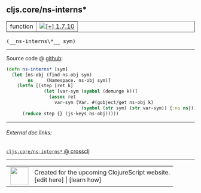 ## cljs.core/ns-interns\*



 <table border="1">
<tr>
<td>function</td>
<td><a href="https://github.com/cljsinfo/cljs-api-docs/tree/1.7.10"><img valign="middle" alt="[+] 1.7.10" title="Added in 1.7.10" src="https://img.shields.io/badge/+-1.7.10-lightgrey.svg"></a> </td>
</tr>
</table>


 <samp>
(__ns-interns\*__ sym)<br>
</samp>

---







Source code @ [github](https://github.com/clojure/clojurescript/blob/r1.7.107/src/main/cljs/cljs/core.cljs#L10132-L10140):

```clj
(defn ns-interns* [sym]
  (let [ns-obj (find-ns-obj sym)
        ns     (Namespace. ns-obj sym)]
    (letfn [(step [ret k]
              (let [var-sym (symbol (demunge k))]
                (assoc ret
                  var-sym (Var. #(gobject/get ns-obj k)
                            (symbol (str sym) (str var-sym)) {:ns ns}))))]
      (reduce step {} (js-keys ns-obj)))))
```

<!--
Repo - tag - source tree - lines:

 <pre>
clojurescript @ r1.7.107
└── src
    └── main
        └── cljs
            └── cljs
                └── <ins>[core.cljs:10132-10140](https://github.com/clojure/clojurescript/blob/r1.7.107/src/main/cljs/cljs/core.cljs#L10132-L10140)</ins>
</pre>

-->

---



###### External doc links:

[`cljs.core/ns-interns*` @ crossclj](http://crossclj.info/fun/cljs.core.cljs/ns-interns*.html)<br>

---

 <table>
<tr><td>
<img valign="middle" align="right" width="48px" src="http://i.imgur.com/Hi20huC.png">
</td><td>
Created for the upcoming ClojureScript website.<br>
[edit here] | [learn how]
</td></tr></table>

[edit here]:https://github.com/cljsinfo/cljs-api-docs/blob/master/cljsdoc/cljs.core_ns-internsSTAR.cljsdoc
[learn how]:https://github.com/cljsinfo/cljs-api-docs/wiki/cljsdoc-files

<!--

This information was too distracting to show to readers, but I'll leave it
commented here since it is helpful to:

- pretty-print the data used to generate this document
- and show how to retrieve that data



The API data for this symbol:

```clj
{:ns "cljs.core",
 :name "ns-interns*",
 :type "function",
 :signature ["[sym]"],
 :source {:code "(defn ns-interns* [sym]\n  (let [ns-obj (find-ns-obj sym)\n        ns     (Namespace. ns-obj sym)]\n    (letfn [(step [ret k]\n              (let [var-sym (symbol (demunge k))]\n                (assoc ret\n                  var-sym (Var. #(gobject/get ns-obj k)\n                            (symbol (str sym) (str var-sym)) {:ns ns}))))]\n      (reduce step {} (js-keys ns-obj)))))",
          :title "Source code",
          :repo "clojurescript",
          :tag "r1.7.107",
          :filename "src/main/cljs/cljs/core.cljs",
          :lines [10132 10140]},
 :full-name "cljs.core/ns-interns*",
 :full-name-encode "cljs.core_ns-internsSTAR",
 :history [["+" "1.7.10"]]}

```

Retrieve the API data for this symbol:

```clj
;; from Clojure REPL
(require '[clojure.edn :as edn])
(-> (slurp "https://raw.githubusercontent.com/cljsinfo/cljs-api-docs/catalog/cljs-api.edn")
    (edn/read-string)
    (get-in [:symbols "cljs.core/ns-interns*"]))
```

-->
